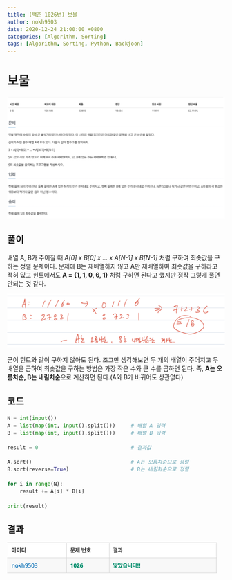 ```yaml
---
title: (백준 1026번) 보물
author: nokh9503
date: 2020-12-24 21:00:00 +0800
categories: [Algorithm, Sorting]
tags: [Algorithm, Sorting, Python, Backjoon]
---
```


# 보물

![backjoon_sorting(1026)](/assets/img/algorithm/backjoon/sorting/backjoon_sorting(1026).png)

## 풀이

배열 A, B가 주어질 때 *A[0] x B[0] x ... x A[N-1] x B[N-1]* 처럼 구하여 최솟값을 구하는 정렬 문제이다. 문제에 B는 재배열하지 않고 A만 재배열하여 최솟값을 구하라고 적혀 있고 힌트에서도 **A = {1, 1, 0, 6, 1}** 처럼 구하면 된다고 했지만 정작 그렇게 풀면 안되는 것 같다.

![backjoon_sorting(1026)_sol](/assets/img/algorithm/backjoon/sorting/backjoon_sorting(1026)_sol.png)

굳이 힌트와 같이 구하지 않아도 된다. 조그만 생각해보면 두 개의 배열이 주어지고 두 배열을 곱하여 최솟값을 구하는 방법은 가장 작은 수와 큰 수를 곱하면 된다. 즉, **A는 오름차순, B는 내림차순**으로 계산하면 된다.(A와 B가 바뀌어도 상관없다)

## 코드

```python
N = int(input())
A = list(map(int, input().split()))     # 배열 A 입력
B = list(map(int, input().split()))     # 배열 B 입력

result = 0                              # 결과값

A.sort()                                # A는 오름차순으로 정렬
B.sort(reverse=True)                    # B는 내림차순으로 정렬

for i in range(N):
    result += A[i] * B[i]

print(result)
```

## 결과

![backjoon_sorting(1026)_res](/assets/img/algorithm/backjoon/sorting/backjoon_sorting(1026)_res.png)
